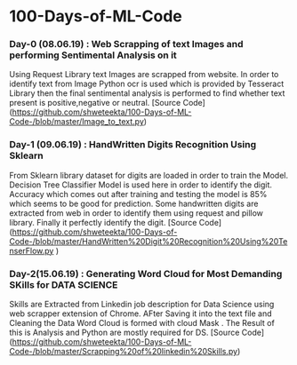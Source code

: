 # 100-Days-of-ML-Code

### Day-0 (08.06.19) : Web Scrapping of text Images and performing Sentimental Analysis on it
Using Request Library text Images are scrapped from website. In order to identify text from Image Python ocr is used which is provided by Tesseract Library then the final sentimental analysis is performed to find whether text present is positive,negative or neutral. [Source Code] (https://github.com/shweteekta/100-Days-of-ML-Code-/blob/master/Image_to_text.py)

### Day-1 (09.06.19) : HandWritten Digits Recognition Using Sklearn
From Sklearn library dataset for digits are loaded in order to train the Model. Decision Tree Classifier Model is used here in order to identify the digit. Accuracy which comes out after training and testing the model is 85% which seems to be good for prediction. Some handwritten digits are extracted from web in order to identify them using request and pillow library. Finally it perfectly identify the digit. [Source Code] (https://github.com/shweteekta/100-Days-of-Code-/blob/master/HandWritten%20Digit%20Recognition%20Using%20TenserFlow.py
)

### Day-2(15.06.19) : Generating Word Cloud for Most Demanding SKills for DATA SCIENCE
Skills are Extracted from Linkedin job description for Data Science using web scrapper extension of Chrome. AFter Saving it into the text file and Cleaning the Data Word Cloud is formed with cloud Mask . The Result of this is Analysis and Python are mostly required for DS.
[Source Code] (https://github.com/shweteekta/100-Days-of-ML-Code-/blob/master/Scrapping%20of%20linkedin%20Skills.py)
